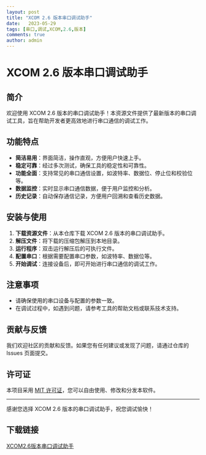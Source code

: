 ```yaml
---
layout: post
title: "XCOM 2.6 版本串口调试助手"
date:   2023-05-29
tags: [串口,调试,XCOM,2.6,版本]
comments: true
author: admin
---
```

# XCOM 2.6 版本串口调试助手

## 简介

欢迎使用 XCOM 2.6 版本的串口调试助手！本资源文件提供了最新版本的串口调试工具，旨在帮助开发者更高效地进行串口通信的调试工作。

## 功能特点

- **简洁易用**：界面简洁，操作直观，方便用户快速上手。
- **稳定可靠**：经过多次测试，确保工具的稳定性和可靠性。
- **功能全面**：支持常见的串口通信设置，如波特率、数据位、停止位和校验位等。
- **数据监控**：实时显示串口通信数据，便于用户监控和分析。
- **历史记录**：自动保存通信记录，方便用户回溯和查看历史数据。

## 安装与使用

1. **下载资源文件**：从本仓库下载 XCOM 2.6 版本的串口调试助手。
2. **解压文件**：将下载的压缩包解压到本地目录。
3. **运行程序**：双击运行解压后的可执行文件。
4. **配置串口**：根据需要配置串口参数，如波特率、数据位等。
5. **开始调试**：连接设备后，即可开始进行串口通信的调试工作。

## 注意事项

- 请确保使用的串口设备与配置的参数一致。
- 在调试过程中，如遇到问题，请参考工具的帮助文档或联系技术支持。

## 贡献与反馈

我们欢迎社区的贡献和反馈。如果您有任何建议或发现了问题，请通过仓库的 Issues 页面提交。

## 许可证

本项目采用 [MIT 许可证](LICENSE)，您可以自由使用、修改和分发本软件。

---

感谢您选择 XCOM 2.6 版本的串口调试助手，祝您调试愉快！

## 下载链接

[XCOM2.6版本串口调试助手](https://pan.quark.cn/s/dd65e52bbb53)